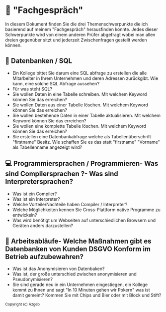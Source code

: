 
# :speech_balloon: "Fachgespräch"  

In diesem Dokument finden Sie die drei Themenschwerpunkte die ich basierend auf meinem "Fachgespräch" herausfinden könnte. Jedes dieser Schwerpunkte wird von einem anderen Prüfer abgefragt wobei man allen dreien gegenüber sitzt und jederzeit Zwischenfragen gestellt werden können.  
  
## :wrench: Datenbanken / SQL
- Ein Kollege bittet Sie darum eine SQL abfrage zu erstellen die alle Mitarbeiter in Ihrem Unternehmen und deren Adressen zurückgibt. Wie kann, eine solche SQL Abfrage aussehen?  
- Für was steht SQL?  
- Sie wollen Daten in eine Tabelle schreiben. Mit welchem Keyword können Sie das erreichen?  
- Sie wollen Daten aus einer Tabelle löschen. Mit welchem Keyword können Sie das erreichen?  
- Sie wollen bestehende Daten in einer Tabelle aktualisieren. Mit welchem Keyword können Sie das erreichen?  
- Sie wollen eine komplette Tabelle löschen. Mit welchem Keyword können Sie das erreichen?  
- Sie erstellen eine Datenbankabfrage welche als Tabellenüberschrift "firstname" Besitz. Wie schaffen Sie es das statt "firstname"  "Vorname" als Tabellenname angezeigt wird?  
  
##   :computer: Programmiersprachen / Programmieren- Was sind Compilersprachen ?- Was sind Interpretersprachen?  
- Was ist ein Compiler?  
- Was ist ein Interpreter?  
- Welche Vorteile/Nachteile haben Compiler / Interpreter?  
- Welche Möglichkeiten kennen Sie Cross-Plattform native Programme zu entwickeln?  
- Was wird benötigt um Webseiten auf unterschiedlichen Browsern und Geräten anders darzustellen?  
  
##   :office: Arbeitsabläufe- Welche Maßnahmen gibt es Datenbanken von Kunden DSGVO Konform im Betrieb aufzubewahren?  
- Was ist das Anonymisieren von Datenbaken?  
- Was ist, der große unterschied zwischen anonymisieren und Pseudonymisieren?  
- Sie sind gerade neu in ein Unternehmen eingestiegen, ein Kollege kommt zu Ihnen und sagt "In 10 Minuten gehen wir Pokern" was ist damit gemeint? Kommen Sie mit Chips und Bier oder mit Block und Stift?

<sub>Copyright (c)  Azgeb</sub>